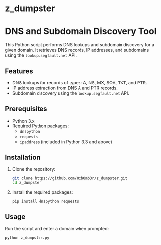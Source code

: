 # z_dumpster
# DNS and Subdomain Discovery Tool

This Python script performs DNS lookups and subdomain discovery for a given domain. It retrieves DNS records, IP addresses, and subdomains using the `lookup.segfault.net` API.

## Features

- DNS lookups for records of types: A, NS, MX, SOA, TXT, and PTR.
- IP address extraction from DNS A and PTR records.
- Subdomain discovery using the `lookup.segfault.net` API.

## Prerequisites

- Python 3.x
- Required Python packages:
  - `dnspython`
  - `requests`
  - `ipaddress` (included in Python 3.3 and above)

## Installation

1. Clone the repository:
    ```sh
    git clone https://github.com/0xb0mb3r/z_dumpster.git
    cd z_dumpster
    ```

2. Install the required packages:
    ```sh
    pip install dnspython requests
    ```

## Usage

Run the script and enter a domain when prompted:
```sh
python z_dumpster.py
